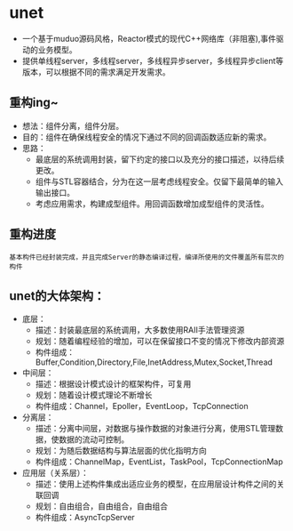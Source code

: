 # unet
- 一个基于muduo源码风格，Reactor模式的现代C++网络库（非阻塞),事件驱动的业务模型。
- 提供单线程server，多线程server，多线程异步server，多线程异步client等版本，可以根据不同的需求满足开发需求。
## 重构ing~
 - 想法：组件分离，组件分层。
 - 目的：组件在确保线程安全的情况下通过不同的回调函数适应新的需求。
 - 思路：
    - 最底层的系统调用封装，留下约定的接口以及充分的接口描述，以待后续更改。
    - 组件与STL容器结合，分为在这一层考虑线程安全。仅留下最简单的输入输出接口。
    - 考虑应用需求，构建成型组件。用回调函数增加成型组件的灵活性。
## 重构进度
    基本构件已经封装完成，并且完成Server的静态编译过程，编译所使用的文件覆盖所有层次的构件 

## unet的大体架构：
 - 底层：
    - 描述：封装最底层的系统调用，大多数使用RAII手法管理资源
    - 规划：随着编程经验的增加，可以在保留接口不变的情况下修改内部资源
    - 构件组成：Buffer,Condition,Directory,File,InetAddress,Mutex,Socket,Thread
 - 中间层：
    - 描述：根据设计模式设计的框架构件，可复用
    - 规划：随着设计模式理论不断增长
    - 构件组成：Channel，Epoller，EventLoop，TcpConnection
 - 分离层：
    - 描述：分离中间层，对数据与操作数据的对象进行分离，使用STL管理数据，使数据的流动可控制。
    - 规划：为随后数据结构与算法层面的优化指明方向
    - 构件组成：ChannelMap，EventList，TaskPool，TcpConnectionMap
 - 应用层（关系层）：
    - 描述：使用上述构件集成出适应业务的模型，在应用层设计构件之间的关联回调
    - 规划：自由组合，自由组合，自由组合
    - 构件组成：AsyncTcpServer
